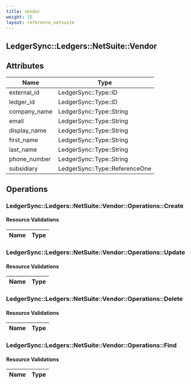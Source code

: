 ```yaml
---
title: vendor
weight: 15
layout: reference_netsuite
---
```


## LedgerSync::Ledgers::NetSuite::Vendor

## Attributes

| Name | Type |
| ---- | ---- |
| external_id | LedgerSync::Type::ID |
| ledger_id | LedgerSync::Type::ID |
| company_name | LedgerSync::Type::String |
| email | LedgerSync::Type::String |
| display_name | LedgerSync::Type::String |
| first_name | LedgerSync::Type::String |
| last_name | LedgerSync::Type::String |
| phone_number | LedgerSync::Type::String |
| subsidiary | LedgerSync::Type::ReferenceOne |


## Operations

### LedgerSync::Ledgers::NetSuite::Vendor::Operations::Create

#### Resource Validations

| Name | Type |
| ---- | ---- |
### LedgerSync::Ledgers::NetSuite::Vendor::Operations::Update

#### Resource Validations

| Name | Type |
| ---- | ---- |
### LedgerSync::Ledgers::NetSuite::Vendor::Operations::Delete

#### Resource Validations

| Name | Type |
| ---- | ---- |
### LedgerSync::Ledgers::NetSuite::Vendor::Operations::Find

#### Resource Validations

| Name | Type |
| ---- | ---- |
